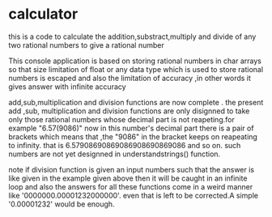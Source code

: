 # calculator
this is a code to calculate the addition,substract,multiply and divide of any two rational numbers to give a rational number

This console application is based on storing rational numbers in char arrays so that size limitation of float or any data type which is used to store rational numbers is escaped and also the limitation of accuracy ,in other words it gives answer with infinite accuracy 

add,sub,multiplication and division functions are now complete .
the present add ,sub, multiplication and division functions are only disignned to take only those rational numbers whose decimal part is not reapeting.for example "6.57(9086)" now in this number's decimal part there is a pair of brackets which means that ,the "9086" in the bracket keeps on reapeating to infinity.
that is  6.57908690869086908690869086 and so on.
such numbers are not yet designned in understandstrings() function.

note if division function is given an input numbers such that the answer is like given in the example given above then it will be caught in an infinite loop and also the answers for all these functions come in a weird manner like '0000000.00001232000000'. even that is left to be corrected.A simple '0.00001232' would be enough.
